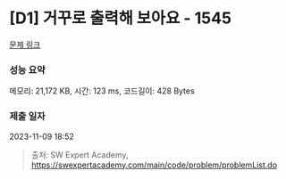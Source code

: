 # [D1] 거꾸로 출력해 보아요 - 1545 

[문제 링크](https://swexpertacademy.com/main/code/problem/problemDetail.do?contestProbId=AV2gbY0qAAQBBAS0) 

### 성능 요약

메모리: 21,172 KB, 시간: 123 ms, 코드길이: 428 Bytes

### 제출 일자

2023-11-09 18:52



> 출처: SW Expert Academy, https://swexpertacademy.com/main/code/problem/problemList.do